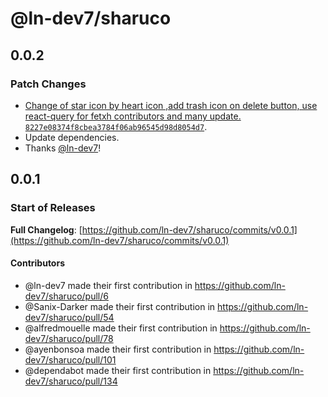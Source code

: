 # @ln-dev7/sharuco

## 0.0.2

### Patch Changes

- [Change of star icon by heart icon ,add trash icon on delete button, use react-query for fetxh contributors and many update.](https://github.com/ln-dev7/sharuco/pull/141) [`8227e08374f8cbea3784f06ab96545d98d8054d7`](https://github.com/ln-dev7/sharuco/tree/8227e08374f8cbea3784f06ab96545d98d8054d7).
- Update dependencies.
- Thanks [@ln-dev7](https://github.com/ln-dev7)!

## 0.0.1

### Start of Releases

**Full Changelog**: [https://github.com/ln-dev7/sharuco/commits/v0.0.1](https://github.com/ln-dev7/sharuco/commits/v0.0.1)

#### Contributors
* @ln-dev7 made their first contribution in https://github.com/ln-dev7/sharuco/pull/6
* @Sanix-Darker made their first contribution in https://github.com/ln-dev7/sharuco/pull/54
* @alfredmouelle made their first contribution in https://github.com/ln-dev7/sharuco/pull/78
* @ayenbonsoa made their first contribution in https://github.com/ln-dev7/sharuco/pull/101
* @dependabot made their first contribution in https://github.com/ln-dev7/sharuco/pull/134